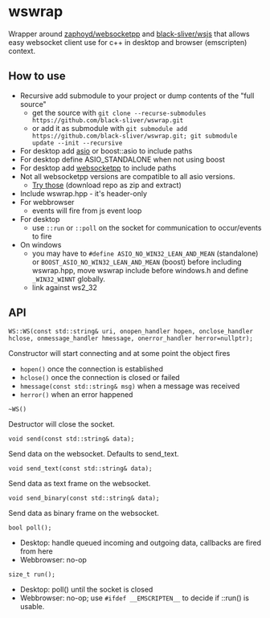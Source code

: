 # wswrap

Wrapper around [zaphoyd/websocketpp](https://github.com/zaphoyd/websocketpp)
and [black-sliver/wsjs](https://github.com/black-sliver/wsjs) that allows easy
websocket client use for c++ in desktop and browser (emscripten) context.

## How to use

* Recursive add submodule to your project or dump contents of the "full source"
    * get the source with `git clone --recurse-submodules https://github.com/black-sliver/wswrap.git`
    * or add it as submodule with `git submodule add https://github.com/black-sliver/wswrap.git; git submodule update --init --recursive`
* For desktop add [asio](https://github.com/chriskohlhoff/asio) or boost::asio to include paths
* For desktop define ASIO_STANDALONE when not using boost
* For desktop add [websocketpp](https://github.com/zaphoyd/websocketpp) to include paths
* Not all websocketpp versions are compatible to all asio versions.
    * [Try those](https://github.com/black-sliver/ap-soeclient/tree/master/subprojects) (download repo as zip and extract)
* Include wswrap.hpp - it's header-only
* For webbrowser
    * events will fire from js event loop
* For desktop
    * use `::run` or `::poll` on the socket for communication to occur/events to fire
* On windows
    * you may have to `#define ASIO_NO_WIN32_LEAN_AND_MEAN` (standalone) or `BOOST_ASIO_NO_WIN32_LEAN_AND_MEAN` (boost)
      before including wswrap.hpp, move wswrap include before windows.h and define `_WIN32_WINNT` globally.
    * link against ws2_32

## API

`WS::WS(const std::string& uri, onopen_handler hopen, onclose_handler hclose, onmessage_handler hmessage, onerror_handler herror=nullptr);`

Constructor will start connecting and at some point the object fires
* `hopen()` once the connection is established
* `hclose()` once the connection is closed or failed
* `hmessage(const std::string& msg)` when a message was received
* `herror()` when an error happened

`~WS()`

Destructor will close the socket.

`void send(const std::string& data);`

Send data on the websocket. Defaults to send_text.

`void send_text(const std::string& data);`

Send data as text frame on the websocket.

`void send_binary(const std::string& data);`

Send data as binary frame on the websocket.

`bool poll();`

* Desktop: handle queued incoming and outgoing data, callbacks are fired from here
* Webbrowser: no-op

`size_t run();`

* Desktop: poll() until the socket is closed
* Webbrowser: no-op; use `#ifdef __EMSCRIPTEN__` to decide if ::run() is usable.
